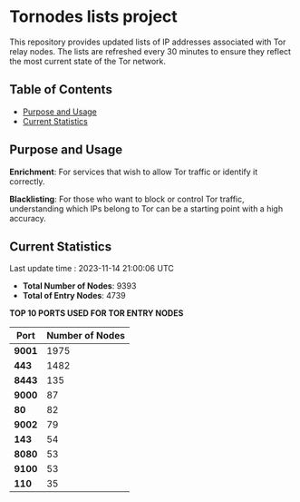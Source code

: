 # Tornodes lists project

This repository provides updated lists of IP addresses associated with Tor relay nodes. The lists are refreshed every 30 minutes to ensure they reflect the most current state of the Tor network.

## Table of Contents

- [Purpose and Usage](#purpose-and-usage)
- [Current Statistics](#current-statistics)


## Purpose and Usage

**Enrichment**: For services that wish to allow Tor traffic or identify it correctly.

**Blacklisting**: For those who want to block or control Tor traffic, understanding which IPs belong to Tor can be a starting point with a high accuracy.

## Current Statistics

Last update time : 2023-11-14 21:00:06 UTC

- **Total Number of Nodes**: 9393
- **Total of Entry Nodes**: 4739

**TOP 10 PORTS USED FOR TOR ENTRY NODES**

| **Port** | **Number of Nodes** |
|------|-----------------|
| **9001**   | 1975  |
| **443**   | 1482  |
| **8443**   | 135  |
| **9000**   | 87  |
| **80**   | 82  |
| **9002**   | 79  |
| **143**   | 54  |
| **8080**   | 53  |
| **9100**   | 53  |
| **110**   | 35  |

